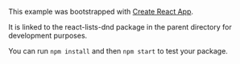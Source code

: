 This example was bootstrapped with [Create React App](https://github.com/facebook/create-react-app).

It is linked to the react-lists-dnd package in the parent directory for development purposes.

You can run `npm install` and then `npm start` to test your package.
